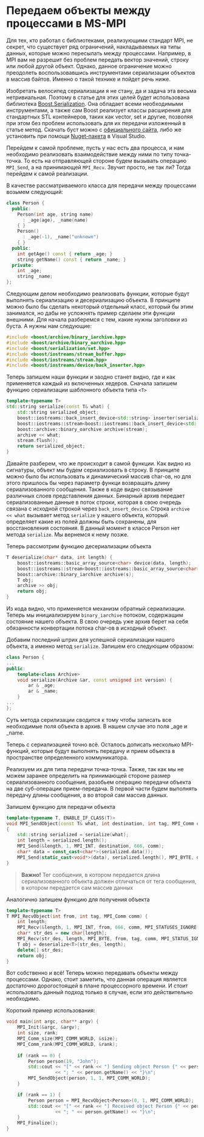 # Передаем объекты между процессами в MS-MPI

Для тех, кто работал с библиотеками, реализующими стандарт MPI, не секрет, что существует ряд ограничений, накладываемых на типы данных,
которые можно пересылать между процессами. Например, в MPI вам не разрешит без проблем передать вектор значений, строку или любой другой
объект. Однако, данное ограничение можно преодолеть воспользовавшись инструментами сериализации объектов в массив байтов. Именно о такой 
технике и пойдет речь ниже.

Изобретать велосипед сериализации я не стану, да и задача эта весьма нетривиальная. Поэтому в статье для этих целей будет использована 
библиотека [Boost.Serialization](http://www.boost.org/doc/libs/1_60_0/libs/serialization/doc/index.html). Она обладает всеми необходимыми инструментами, а также сам Boost реализует классы расширения для стандартных
STL контейнеров, таких как vector, set и другие, позволяя при этом без проблем использовать для их передачи изложенный в
статье метод. Скачать буст можно с [официального сайта](http://www.boost.org/), либо же установить при помощи [Nuget-пакета](https://www.nuget.org/packages/boost) 
в Visual Studio.

Перейдем к самой проблеме, пусть у нас есть два процесса, и нам необходимо реализовать взаимодействие между ними по типу точка-точка.
То есть на отправляющей стороне будем вызывать операцию `MPI_Send`, а на принимающей `MPI_Recv`. Звучит просто, не так ли? Тогда перейдем
к самой реализации.

В качестве рассматриваемого
класса для передачи между процессами возьмем следующий:

``` c++
class Person {
  public:
    Person(int age, string name)
      : _age(age), _name(name)
    { }
    Person()
      : _age(-1), _name("unknown")
    { }
  public:
    int getAge() const { return _age; }
    string getName() const { return _name; }
  private:
    int _age;
    string _name;
};
```

Следующим делом необходимо реализовать функции, которые будут выполнять сериализацию и десериализацию объекта. В принципе можно было
бы сделать некоторый отдельный класс, который бы этим занимался, но дабы не усложнять пример сделаем эти функции внешними. 
Для начала разберемся с тем, какие нужны заголовки из буста. А нужны нам следующие:

``` c++
#include <boost/archive/binary_iarchive.hpp>
#include <boost/archive/binary_oarchive.hpp>
#include <boost/serialization/set.hpp>
#include <boost/iostreams/stream_buffer.hpp>
#include <boost/iostreams/stream.hpp>
#include <boost/iostreams/device/back_inserter.hpp>
```

Теперь запишем наши функции и заодно станет видно, где и как применяется каждый из включенных хедеров. Cначала запишем функцию 
сериализации шаблонного объекта типа `<T>`

``` c++
template<typename T>
std::string serialize(const T& what) {
	std::string serialized_object;
	boost::iostreams::back_insert_device<std::string> inserter(serialized_object);
	boost::iostreams::stream<boost::iostreams::back_insert_device<std::string>> stream(inserter);
	boost::archive::binary_oarchive archive(stream);
	archive << what;
	stream.flush();
	return serialized_object;
}
``` 
Давайте разберем, что же происходит в самой функции. Как видно из сигнатуры, объект мы будем сериализовать в строку. В принципе
можно было бы использовать и динамический массив char-ов, но для этого пришлось бы через параметр функци возвращать длину 
сериализованного сообщения. Также в коде видно связывание различных слоев представления данных. Бинарный архив передает сериализованные
данные в поток строки, которая в свою очередь связана с исходной строкой через `back_insert_device`. Строка `archive << what` вызывает
метод `serialize` у нашего объекта, который определяет какие из полей должны быть сохранены, для восстановления состояния. В данный момент
в классе Person нет метода `serialize`. Мы вернемся к нему позже.

Теперь рассмотрим функцию десериализации объекта
```c++
T deserialize(char* data, int length) {
	boost::iostreams::basic_array_source<char> device(data, length);
	boost::iostreams::stream<boost::iostreams::basic_array_source<char> > s(device);
	boost::archive::binary_iarchive archive(s);
	T obj;
	archive >> obj;
	return obj;
}
```
Из кода видно, что применяется механизм обратный сериализации. Теперь мы инициализируем `binary_iarchive` потоком, содержащим состояние
нашего объекта. В свою очередь уже архив берет на себя обязанности конвертации потока char-ов в исходный объект.

Добавим последний штрих для успешной сериализации нашего объекта, а именно метод `serialize`. Запишем его следующим образом:
```c++
class Person {
...
public:
	template<class Archive>
	void serialize(Archive &ar, const unsigned int version) {
		ar & _age;
		ar & _name;
	}
...
};
```

Суть метода серилизации сводится к тому чтобы записать все необходимые поля объекта в архив. В нашем случае это поля _age и _name.

Теперь с сериализацией точно всё. Осталось дописать несколько MPI-функций, которые будут выполнять передачу и прием объекта в 
пространстве определенного коммуникатора. 

Реализуем их для типа передачи точка-точка. Также, так как мы не можем заранее определить на принимающей стороне размер сериализованного
сообщения, разобьем операцию передачи объекта на две суб-операции прием-передача. В первой части будем выполнять передачу длины сообщения, а во второй
сам массив данных.

Запишем функцию для передачи объекта
```c++
template<typename T, ENABLE_IF_CLASS(T)>
void MPI_SendObject(const T& what, int destination, int tag, MPI_Comm comm)
{
	std::string serialized = serialize(what);
	int length = serialized.length();
	MPI_Send(&length, 1, MPI_INT, destination, 666, comm);
	char* data = const_cast<char*>(serialized.data());
	MPI_Send(static_cast<void*>(data), serialized.length(), MPI_BYTE, destination, tag, comm);
}
```
>__Важно!__ Тег сообщения, в котором передается длина сериализованного объекта должен отличаться от 
тега сообщения, в котором передается сам массив данных

Аналогично запишем функцию для получения объекта
```c++
template<typename T>
T MPI_RecvObject(int from, int tag, MPI_Comm comm) {
	int length;
	MPI_Recv(&length, 1, MPI_INT, from, 666, comm, MPI_STATUSES_IGNORE);
	char* str_des = new char[length];
	MPI_Recv(str_des, length, MPI_BYTE, from, tag, comm, MPI_STATUS_IGNORE);
	T obj = deserialize<T>(str_des, length);
	delete[] str_des;
	return obj;
}
```

Вот собственно и всё! Теперь можно передавать объекты между процессами. Однако, стоит заметить, что данная операция 
является достаточно дорогостоящей в плане процессорного времени. И стоит использовать данный подход только в случае, если это 
действительно необходимо. 

Короткий пример использования:
```c++
void main(int argc, char** argv) {
	MPI_Init(&argc, &argv);
	int size, rank;
	MPI_Comm_size(MPI_COMM_WORLD, &size);
	MPI_Comm_rank(MPI_COMM_WORLD, &rank);
	
	if (rank == 0) {
		Person person(19, "John");
		std::cout << "[" << rank << "] Sending object Person {" << person.getAge() 
				  << "; " << person.getName() << "}\n";
		MPI_SendObject(person, 1, 1, MPI_COMM_WORLD);
	}

	if (rank == 1) {
		Person person = MPI_RecvObject<Person>(0, 1, MPI_COMM_WORLD);
		std::cout << "[" << rank << "] Received object Person {" << person.getAge()
				  << "; " << person.getName() << "}\n";
	}
	MPI_Finalize();
}
```
	

